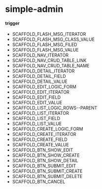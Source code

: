 # simple-admin

#### trigger

- SCAFFOLD_FLASH_MSG_ITERATOR
- SCAFFOLD_FLASH_MSG_CLASS_VALUE
- SCAFFOLD_FLASH_MSG_FILED
- SCAFFOLD_FLASH_MSG_VALUE
- SCAFFOLD_NAV_ITERATOR
- SCAFFOLD_NAV_CRUD_TABLE_LINK
- SCAFFOLD_NAV_CRUD_TABLE_NAME
- SCAFFOLD_DETAIL_ITERATOR
- SCAFFOLD_DETAIL_FIELD
- SCAFFOLD_DETAIL_VALUE
- SCAFFOLD_EDIT_LOGIC_FORM
- SCAFFOLD_EDIT_ITERATOR
- SCAFFOLD_EDIT_FIELD
- SCAFFOLD_EDIT_VALUE
- SCAFFOLD_LIST_LOGIC_ROWS--PARENT
- SCAFFOLD_LIST_ITERATOR
- SCAFFOLD_LIST_FIELD
- SCAFFOLD_LIST_VALUE
- SCAFFOLD_CREATE_LOGIC_FORM
- SCAFFOLD_CREATE_ITERATOR
- SCAFFOLD_CREATE_FIELD
- SCAFFOLD_CREATE_VALUE
- SCAFFOLD_BTN_SHOW_EDIT
- SCAFFOLD_BTN_SHOW_CREATE
- SCAFFOLD_BTN_SHOW_DETAIL
- SCAFFOLD_BTN_SUBMIT_EDIT
- SCAFFOLD_BTN_SUBMIT_CREATE
- SCAFFOLD_BTN_SUBMIT_DELETE
- SCAFFOLD_BTN_CANCEL
